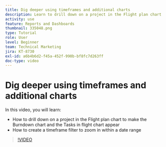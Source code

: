 ```yaml
---
title: Dig deeper using timeframes and additional charts
description: Learn to drill down on a project in the Flight plan chart to make the Burndown chart and the Tasks in flight chart appear in [!UICONTROL Enhanced Analytics].
activity: use
feature: Reports and Dashboards
thumbnail: 335048.png
type: Tutorial
role: User
level: Beginner
team: Technical Marketing
jira: KT-8730
exl-id: a6b4b6d2-f45a-452f-990b-bf8fc7d263ff
doc-type: video
---
```

# Dig deeper using timeframes and additional charts

In this video, you will learn:

* How to drill down on a project in the Flight plan chart to make the Burndown chart and the Tasks in flight chart appear
* How to create a timeframe filter to zoom in within a date range

>[!VIDEO](https://video.tv.adobe.com/v/335048/?quality=12&learn=on)
